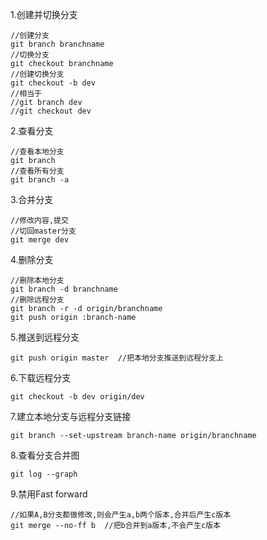 
1.创建并切换分支
```
//创建分支
git branch branchname
//切换分支
git checkout branchname
//创建切换分支
git checkout -b dev
//相当于
//git branch dev
//git checkout dev
```

2.查看分支
```
//查看本地分支
git branch
//查看所有分支
git branch -a
```

3.合并分支
```
//修改内容,提交
//切回master分支
git merge dev
```

4.删除分支
```
//删除本地分支
git branch -d branchname
//删除远程分支
git branch -r -d origin/branchname
git push origin :branch-name
```

5.推送到远程分支
```
git push origin master  //把本地分支推送到远程分支上
```

6.下载远程分支
```
git checkout -b dev origin/dev
```

7.建立本地分支与远程分支链接
```
git branch --set-upstream branch-name origin/branchname
```

8.查看分支合并图
```
git log --graph
```

9.禁用Fast forward
```
//如果A,B分支都做修改,则会产生a,b两个版本,合并后产生c版本
git merge --no-ff b  //把b合并到a版本,不会产生c版本
```